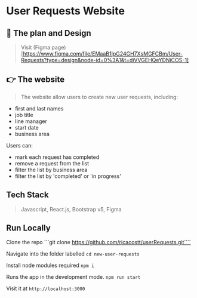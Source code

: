 # User Requests Website

## 📝 The plan and Design
>Visit (Figma page)[https://www.figma.com/file/EMaaB1IpG24GH7XsMGFCBm/User-Requests?type=design&node-id=0%3A1&t=diVVGEHQeYDNiCOS-1]

## 👉 The website
>The website allow users to create new user requests, including:
- first and last names
- job title
- line manager
- start date
- business area

Users can:
- mark each request has completed
- remove a request from the list
- filter the list by business area
- filter the list by 'completed' or 'in progress'

## Tech Stack
> Javascript, React.js, Bootstrap v5, Figma

## Run Locally

Clone the repo
```git clone https://github.com/ricacostt/userRequests.git````

Navigate into the folder labelled 
```cd new-user-requests```

Install node modules required
```npm i```

Runs the app in the development mode.
```npm run start``` 

Visit it at `http://localhost:3000`